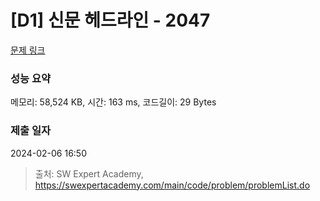 # [D1] 신문 헤드라인 - 2047 

[문제 링크](https://swexpertacademy.com/main/code/problem/problemDetail.do?contestProbId=AV5QKsLaAy0DFAUq) 

### 성능 요약

메모리: 58,524 KB, 시간: 163 ms, 코드길이: 29 Bytes

### 제출 일자

2024-02-06 16:50



> 출처: SW Expert Academy, https://swexpertacademy.com/main/code/problem/problemList.do